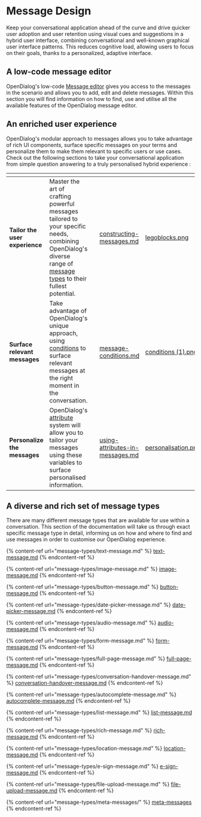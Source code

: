 # Message Design

Keep your conversational application ahead of the curve and drive quicker user adoption and user retention using visual cues and suggestions in a hybrid user interface, combining conversational and well-known graphical user interface patterns. This reduces cognitive load, allowing users to focus on their goals, thanks to a personalized, adaptive interface. &#x20;

## A low-code message editor

OpenDialog's low-code [Message edito](message-editor.md)[r](message-editor.md) gives you access to the messages in the scenario and allows you to add, edit and delete messages. Within this section you will find information on how to find, use and utilise all the available features of the OpenDialog message editor.

## An enriched  user experience

OpenDialog's modular approach to messages allows you to take advantage of rich UI components, surface specific messages on your terms and personalize them to make them relevant to  specific users or use cases.  Check out the following sections to take your conversational application from simple question answering to a truly personalised hybrid experience :&#x20;

<table data-view="cards" data-full-width="false"><thead><tr><th></th><th></th><th></th><th data-hidden data-card-target data-type="content-ref"></th><th data-hidden data-card-cover data-type="files"></th></tr></thead><tbody><tr><td><strong>Tailor the user experience</strong></td><td>Master the art of crafting powerful messages tailored to your specific needs, combining OpenDialog's diverse range of <a href="message-types/">message types</a> to their fullest potential.</td><td></td><td><a href="constructing-messages.md">constructing-messages.md</a></td><td><a href="../../.gitbook/assets/legoblocks.png">legoblocks.png</a></td></tr><tr><td><strong>Surface relevant messages</strong></td><td>Take advantage of OpenDialog's unique  approach, using <a href="message-conditions.md">conditions</a> to surface relevant messages at the right moment in the conversation.</td><td></td><td><a href="message-conditions.md">message-conditions.md</a></td><td><a href="../../.gitbook/assets/conditions (1).png">conditions (1).png</a></td></tr><tr><td><strong>Personalize the messages</strong></td><td>OpenDialog's <a href="using-attributes-in-messages.md">attribute</a> system will allow you to tailor your messages using these variables to surface  personalised information.</td><td></td><td><a href="using-attributes-in-messages.md">using-attributes-in-messages.md</a></td><td><a href="../../.gitbook/assets/personalisation.png">personalisation.png</a></td></tr></tbody></table>

## A diverse and rich set of message types

There are many different message types that are available for use within a conversation. This section of the documentation will take us through exact specific message type in detail, informing us on how and where to find and use messages in order to customise our OpenDialog experience.

{% content-ref url="message-types/text-message.md" %}
[text-message.md](message-types/text-message.md)
{% endcontent-ref %}

{% content-ref url="message-types/image-message.md" %}
[image-message.md](message-types/image-message.md)
{% endcontent-ref %}

{% content-ref url="message-types/button-message.md" %}
[button-message.md](message-types/button-message.md)
{% endcontent-ref %}

{% content-ref url="message-types/date-picker-message.md" %}
[date-picker-message.md](message-types/date-picker-message.md)
{% endcontent-ref %}

{% content-ref url="message-types/audio-message.md" %}
[audio-message.md](message-types/audio-message.md)
{% endcontent-ref %}

{% content-ref url="message-types/form-message.md" %}
[form-message.md](message-types/form-message.md)
{% endcontent-ref %}

{% content-ref url="message-types/full-page-message.md" %}
[full-page-message.md](message-types/full-page-message.md)
{% endcontent-ref %}

{% content-ref url="message-types/conversation-handover-message.md" %}
[conversation-handover-message.md](message-types/conversation-handover-message.md)
{% endcontent-ref %}

{% content-ref url="message-types/autocomplete-message.md" %}
[autocomplete-message.md](message-types/autocomplete-message.md)
{% endcontent-ref %}

{% content-ref url="message-types/list-message.md" %}
[list-message.md](message-types/list-message.md)
{% endcontent-ref %}

{% content-ref url="message-types/rich-message.md" %}
[rich-message.md](message-types/rich-message.md)
{% endcontent-ref %}

{% content-ref url="message-types/location-message.md" %}
[location-message.md](message-types/location-message.md)
{% endcontent-ref %}

{% content-ref url="message-types/e-sign-message.md" %}
[e-sign-message.md](message-types/e-sign-message.md)
{% endcontent-ref %}

{% content-ref url="message-types/file-upload-message.md" %}
[file-upload-message.md](message-types/file-upload-message.md)
{% endcontent-ref %}

{% content-ref url="message-types/meta-messages/" %}
[meta-messages](message-types/meta-messages/)
{% endcontent-ref %}

